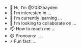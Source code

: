 - 👋 Hi, I’m @2032hayden
- 👀 I’m interested in ...
- 🌱 I’m currently learning ...
- 💞️ I’m looking to collaborate on ...
- 📫 How to reach me ...
- 😄 Pronouns: ...
- ⚡ Fun fact: ...

<!---
2032hayden/2032hayden is a ✨ special ✨ repository because its `README.md` (this file) appears on your GitHub profile.
You can click the Preview link to take a look at your changes.
--->

